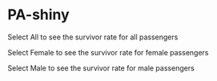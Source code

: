 PA-shiny
========

Select All to see the survivor rate for all passengers

Select Female to see the survivor rate for female passengers

Select Male to see the survivor rate for male passengers
